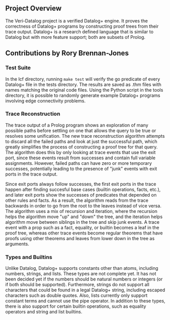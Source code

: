 ## Project Overview

The Veri-Datalog project is a verified Datalog+ engine. It proves the
correctness of Datalog+ programs by constructing proof trees from their trace
output. Datalog+ is a research defined language that is similar to Datalog but
with more feature support; both are subsets of Prolog.

## Contributions by Rory Brennan-Jones

### Test Suite

In the lcf directory, running `make test` will verify the go predicate of every
Datalog+ file in the tests directory.  The results are saved as .thm files with
names matching the original code files. Using the Python script in the tools
directory, it is possible to randomly generate example Datalog+ programs
involving edge connectivity problems.

### Trace Reconstruction

The trace output of a Prolog program shows an exploration of many possible
paths before settling on one that allows the query to be true or resolves some
unification. The new trace reconstruction algorithm attempts to discard all the
failed paths and look at just the successful path, which greatly simplifies the
process of constructing a proof tree for that query. The algorithm does this by
only looking at trace events that use the exit port, since these events result
from successes and contain full variable assignments. However, failed paths can
have zero or more temporary successes, potentially leading to the presence of
"junk" events with exit ports in the trace output.

Since exit ports always follow successes, the first exit ports in the trace
happen after finding succesful base cases (builtin operations, facts, etc.),
and later exit ports show the successes of predicates that depended on other
rules and facts. As a result, the algorithm reads from the trace backwards in
order to go from the root to the leaves instead of vice versa. The algorithm
uses a mix of recursion and iteration, where the recursion helps the algorithm
move "up" and "down" the tree, and the iteration helps algorithm move between
siblings in the tree and skip junk events. A trace event with a prop such as a
fact, equality, or builtin becomes a leaf in the proof tree, whereas other
trace events become regular theorems that have proofs using other theorems and
leaves from lower down in the tree as arguments.

### Types and Builtins

Unlike Datalog, Datalog+ supports constants other than atoms, including
numbers, strings, and lists. These types are not complete yet. It has not been
decided yet if the numbers should be natural numbers or integers (or if both
should be supported). Furthermore, strings do not support all characters that
could be found in a legal Datalog+ string, including escaped characters such as
double quotes. Also, lists currently only support constant terms and cannot use
the pipe operator. In addition to these types, there is also support for
certain builtin operations, such as equality operators and string and list
builtins.
